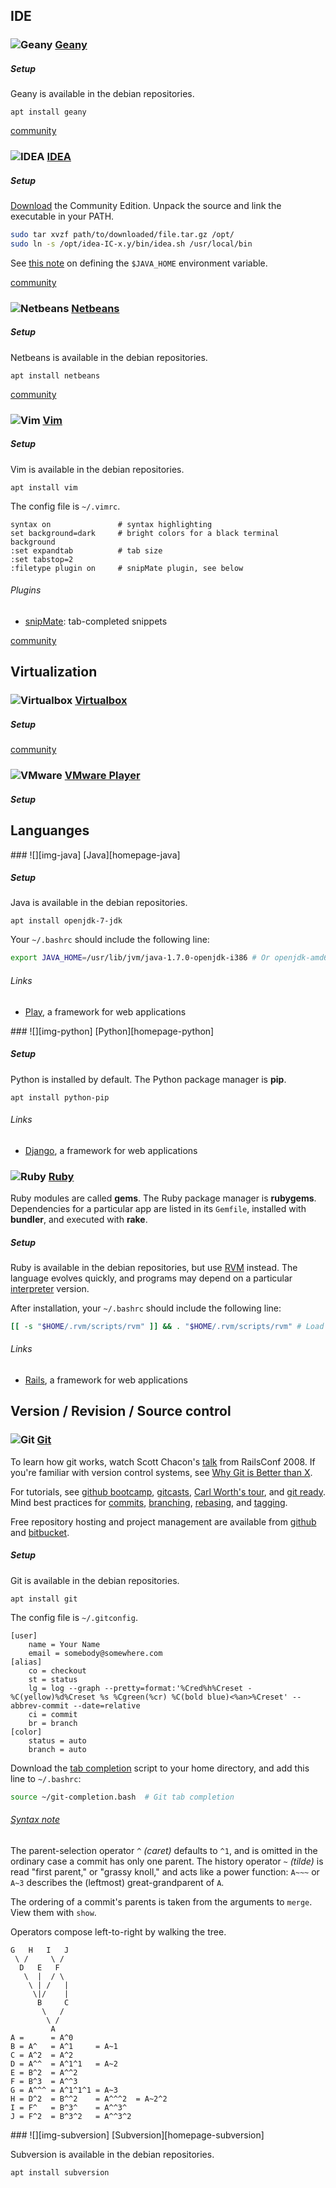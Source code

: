 ## IDE

### ![][img-geany] [Geany][homepage-geany]

##### Setup

Geany is available in the debian repositories.

`apt install geany`

[community][community-geany]

### ![][img-idea] [IDEA][homepage-idea]

##### Setup

[Download][link-idea] the Community Edition.  Unpack the source and link the executable in your PATH.

````sh
sudo tar xvzf path/to/downloaded/file.tar.gz /opt/
sudo ln -s /opt/idea-IC-x.y/bin/idea.sh /usr/local/bin
````

See [this note][anchor-java] on defining the `$JAVA_HOME` environment variable.

[community][community-idea]

### ![][img-netbeans] [Netbeans][homepage-netbeans]

##### Setup

Netbeans is available in the debian repositories.

`apt install netbeans`

[community][community-netbeans]

### ![][img-vim] [Vim][homepage-vim]

##### Setup

Vim is available in the debian repositories.

`apt install vim`

The config file is `~/.vimrc`.

````vim
syntax on               # syntax highlighting
set background=dark     # bright colors for a black terminal background
:set expandtab          # tab size
:set tabstop=2
:filetype plugin on     # snipMate plugin, see below
````

###### Plugins

* [snipMate][link-snipmate]: tab-completed snippets

[community][community-vim]

## Virtualization

### ![][img-virtualbox] [Virtualbox][homepage-virtualbox]

##### Setup

[community][community-virtualbox]

### ![][img-vmware] [VMware Player][homepage-vmware]

##### Setup

## Languanges

<a id="java" />
### ![][img-java] [Java][homepage-java] 

##### Setup

Java is available in the debian repositories.

`apt install openjdk-7-jdk`

Your `~/.bashrc` should include the following line:

````sh
export JAVA_HOME=/usr/lib/jvm/java-1.7.0-openjdk-i386 # Or openjdk-amd64
````

###### Links

* [Play][link-play], a framework for web applications

<a id="python" />
### ![][img-python] [Python][homepage-python] 

##### Setup

Python is installed by default.  The Python package manager is **pip**.

`apt install python-pip`

###### Links

* [Django][link-django], a framework for web applications

### ![][img-ruby] [Ruby][homepage-ruby]

Ruby modules are called **gems**.  The Ruby package manager is **rubygems**.  Dependencies for a particular app are listed in its `Gemfile`, installed with **bundler**, and executed with **rake**.

##### Setup

Ruby is available in the debian repositories, but use [RVM][link-rvm] instead.  The language evolves quickly, and programs may depend on a particular [interpreter][link-ruby-interpreters] version.

After installation, your `~/.bashrc` should include the following line:

````sh
[[ -s "$HOME/.rvm/scripts/rvm" ]] && . "$HOME/.rvm/scripts/rvm" # Load RVM
````

###### Links

* [Rails][link-rails], a framework for web applications

## Version / Revision / Source control

### ![][img-git] [Git][homepage-git]

To learn how git works, watch Scott Chacon's [talk][link-schacon-git-talk] from RailsConf 2008.  If you're familiar with version control systems, see [Why Git is Better than X][link-whygitisbetterthanx].

For tutorials, see [github bootcamp][link-github-help], [gitcasts][link-gitcasts], [Carl Worth's tour][link-cworth-tour], and [git ready][link-git-ready].  Mind best practices for [commits][link-git-commit-messages], [branching][link-git-branching], [rebasing][link-git-rebasing], and [tagging][link-git-tags].



Free repository hosting and project management are available from [github][link-github] and [bitbucket][link-bitbucket].

##### Setup

Git is available in the debian repositories.

`apt install git`

The config file is `~/.gitconfig`.

````text
[user]
	name = Your Name
	email = somebody@somewhere.com
[alias]
	co = checkout
	st = status
	lg = log --graph --pretty=format:'%Cred%h%Creset -%C(yellow)%d%Creset %s %Cgreen(%cr) %C(bold blue)<%an>%Creset' --abbrev-commit --date=relative
	ci = commit
	br = branch
[color]
	status = auto
	branch = auto
````

Download the [tab completion][link-git-completion] script to your home directory, and add this line to `~/.bashrc`:

````sh
source ~/git-completion.bash  # Git tab completion
````

###### [Syntax note][link-git-revisions]
The parent-selection operator `^` _(caret)_ defaults to `^1`, and is omitted in the ordinary case a commit has only one parent.  The history operator `~` _(tilde)_ is read "first parent," or "grassy knoll," and acts like a power function: `A~~~` or `A~3` describes the (leftmost) great-grandparent of `A`.  

The ordering of a commit's parents is taken from the arguments to `merge`.  View them with `show`.  

Operators compose left-to-right by walking the tree.

````text
G   H   I   J
 \ /     \ /
  D   E   F
   \  |  / \
    \ | /   |
     \|/    |
      B     C
       \   /
        \ /
         A
A =      = A^0
B = A^   = A^1     = A~1
C = A^2  = A^2
D = A^^  = A^1^1   = A~2
E = B^2  = A^^2
F = B^3  = A^^3
G = A^^^ = A^1^1^1 = A~3
H = D^2  = B^^2    = A^^^2  = A~2^2
I = F^   = B^3^    = A^^3^
J = F^2  = B^3^2   = A^^3^2
````

<a id="subversion" />
### ![][img-subversion] [Subversion][homepage-subversion] 

Subversion is available in the debian repositories.

`apt install subversion`

[anchor-java]: Programming#wiki-java

[community-geany]: http://community.linuxmint.com/software/view/geany
[community-idea]: http://community.linuxmint.com/software/view/idea-ic
[community-netbeans]: http://community.linuxmint.com/software/view/netbeans
[community-vim]: http://community.linuxmint.com/software/view/vim
[community-virtualbox]: http://community.linuxmint.com/software/view/virtualbox-4.1

[homepage-geany]: http://www.geany.org/
[homepage-git]: http://git-scm.com/
[homepage-idea]: http://www.jetbrains.org/
[homepage-java]: http://docs.oracle.com/javase/tutorial/
[homepage-netbeans]: http://www.netbeans.org/
[homepage-python]: http://docs.python.org/tutorial/
[homepage-ruby]: http://www.ruby-lang.org/en/documentation/quickstart/
[homepage-subversion]: http://subversion.apache.org/
[homepage-vim]: http://www.vim.org/
[homepage-virtualbox]: https://www.virtualbox.org/
[homepage-vmware]: http://www.vmware.com/products/player/

[img-geany]: image/geany.png "Geany"
[img-git]: image/git.png "Git"
[img-idea]: image/idea.png "IDEA"
[img-java]: image/java.png "Java"
[img-netbeans]: image/netbeans.png "Netbeans"
[img-python]: image/python.png "Python"
[img-ruby]: image/ruby.png "Ruby"
[img-subversion]: image/subversion.png "Subversion"
[img-vim]: image/vim.png "Vim"
[img-virtualbox]: image/virtualbox.png "Virtualbox"
[img-vmware]: image/vmware.png "VMware"

[link-bitbucket]: https://bitbucket.org/
[link-cworth-tour]: http://cworth.org/hgbook-git/tour/
[link-django]: https://www.djangoproject.com/
[link-git-branching]: http://blog.hasmanythrough.com/2008/12/18/agile-git-and-the-story-branch-pattern
[link-git-commit-messages]: http://tbaggery.com/2008/04/19/a-note-about-git-commit-messages.html
[link-git-completion]: https://raw.github.com/git/git/master/contrib/completion/git-completion.bash
[link-git-ready]: http://gitready.com/
[link-git-rebasing]: http://reinh.com/blog/2009/03/02/a-git-workflow-for-agile-teams.html
[link-git-revisions]: http://schacon.github.com/git/git-rev-parse.html#_specifying_revisions
[link-git-tags]: http://gitref.org/branching/#tag
[link-gitcasts]: http://gitcasts.com/
[link-github]: https://github.com
[link-github-help]: http://help.github.com/
[link-idea]: http://www.jetbrains.com/idea/download/index.html
[link-play]: http://www.playframework.org/
[link-rails]: http://rubyonrails.org/
[link-ruby-interpreters]: https://rvm.beginrescueend.com/rubies/installing/
[link-rvm]: http://beginrescueend.com/rvm/install/ "Ruby enVironment Manager"
[link-schacon-git-talk]: https://encrypted.google.com/search?q=scott+chacon+git+talk
[link-snipmate]: http://www.vim.org/scripts/script.php?script_id=2540
[link-whygitisbetterthanx]: http://whygitisbetterthanx.com/